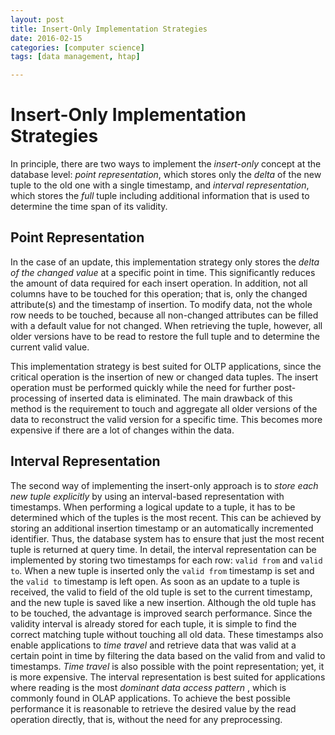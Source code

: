 ```yaml
---
layout: post
title: Insert-Only Implementation Strategies
date: 2016-02-15
categories: [computer science]
tags: [data management, htap]

---
```



# Insert-Only Implementation Strategies

In principle, there are two ways to implement the *insert-only* concept at the database level: *point representation*, which stores only the *delta* of the new tuple to the old one with a single timestamp, and *interval representation*, which stores the *full* tuple including additional information that is used to determine the time span of its validity.## Point Representation
In the case of an update, this implementation strategy only stores the *delta of the changed value* at a specific point in time. This significantly reduces the amount of data required for each insert operation. In addition, not all columns have to be touched for this operation; that is, only the changed attribute(s) and the timestamp of insertion. To modify data, not the whole row needs to be touched, because all non-changed attributes can be filled with a default value for not changed. When retrieving the tuple, however, all older versions have to be read to restore the full tuple and to determine the current valid value.
This implementation strategy is best suited for OLTP applications, since the critical operation is the insertion of new or changed data tuples. The insert operation must be performed quickly while the need for further post-processing of inserted data is eliminated. The main drawback of this method is the requirement to touch and aggregate all older versions of the data to reconstruct the valid version for a specific time. This becomes more expensive if there are a lot of changes within the data.
## Interval Representation
The second way of implementing the insert-only approach is to *store each new tuple explicitly* by using an interval-based representation with timestamps. When performing a logical update to a tuple, it has to be determined which of the tuples is the most recent. This can be achieved by storing an additional insertion timestamp or an automatically incremented identifier. Thus, the database system has to ensure that just the most recent tuple is returned at query time. In detail, the interval representation can be implemented by storing two timestamps for each row: `valid from` and `valid to`. When a new tuple is inserted only the `valid from` timestamp is set and the `valid to` timestamp is left open. As soon as an update to a tuple is received, the valid to field of the old tuple is set to the current timestamp, and the new tuple is saved like a new insertion. Although the old tuple has to be touched, the advantage is improved search performance. Since the validity interval is already stored for each tuple, it is simple to find the correct matching tuple without touching all old data. These timestamps also enable applications to *time travel* and retrieve data that was valid at a certain point in time by filtering the data based on the valid from and valid to timestamps. *Time travel* is also possible with the point representation; yet, it is more expensive. The interval representation is best suited for applications where reading is the most *dominant data access pattern*      , which is commonly found in OLAP applications. To achieve the best possible performance it is reasonable to retrieve the desired value by the read operation directly, that is, without the need for any preprocessing.